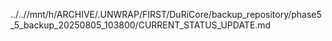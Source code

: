 ../..//mnt/h/ARCHIVE/.UNWRAP/FIRST/DuRiCore/backup_repository/phase5_5_backup_20250805_103800/CURRENT_STATUS_UPDATE.md